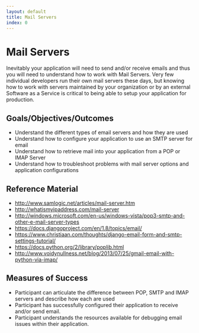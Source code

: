 ```yaml
---
layout: default
title: Mail Servers 
index: 0
---
```


Mail Servers
============

Inevitably your application will need to send and/or receive emails and thus you will need to understand how to work with Mail Servers. Very few individual developers run their own mail servers these days, but knowing how to work with servers maintained by your organization or by an external Software as a Service is critical to being able to setup your application for production.

Goals/Objectives/Outcomes
-------------------------

* Understand the different types of email servers and how they are used
* Understand how to configure your application to use an SMTP server for email
* Understand how to retrieve mail into your application from a POP or IMAP Server
* Understand how to troubleshoot problems with mail server options and application configurations

Reference Material
------------------

* http://www.samlogic.net/articles/mail-server.htm
* http://whatismyipaddress.com/mail-server
* http://windows.microsoft.com/en-us/windows-vista/pop3-smtp-and-other-e-mail-server-types
* https://docs.djangoproject.com/en/1.8/topics/email/
* https://www.christiaan.com/thoughts/django-email-form-and-smtp-settings-tutorial/
* https://docs.python.org/2/library/poplib.html
* http://www.voidynullness.net/blog/2013/07/25/gmail-email-with-python-via-imap/

Measures of Success
-------------------

* Participant can articulate the difference between POP, SMTP and IMAP servers and describe how each are used
* Participant has successfully configured their application to receive and/or send email.
* Participant understands the resources available for debugging email issues within their application.


